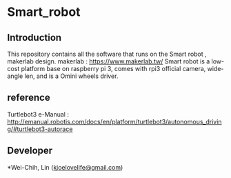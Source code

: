 # Smart_robot

## Introduction

This repository contains all the software that runs on the Smart robot , makerlab design.
makerlab : https://www.makerlab.tw/
Smart robot is a low-cost platform base on raspberry pi 3, comes with rpi3 official camera, wide-angle len, and is a Omini wheels driver.

## reference

Turtlebot3 e-Manual : http://emanual.robotis.com/docs/en/platform/turtlebot3/autonomous_driving/#turtlebot3-autorace

## Developer

*Wei-Chih, Lin (kjoelovelife@gmail.com)

